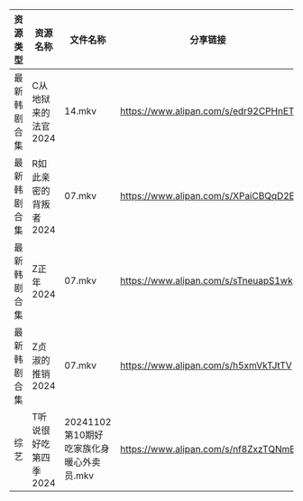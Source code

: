 | 资源类型   | 资源名称          | 文件名称                        | 分享链接                                 | 更新时间                |
| ------ | ------------- | --------------------------- | ------------------------------------ | ------------------- |
| 最新韩剧合集 | C从地狱来的法官2024  | 14.mkv                      | https://www.alipan.com/s/edr92CPHnET | 2024-11-03 00:05:08 |
| 最新韩剧合集 | R如此亲密的背叛者2024 | 07.mkv                      | https://www.alipan.com/s/XPaiCBQqD2E | 2024-11-03 00:06:26 |
| 最新韩剧合集 | Z正年2024       | 07.mkv                      | https://www.alipan.com/s/sTneuapS1wk | 2024-11-03 00:06:59 |
| 最新韩剧合集 | Z贞淑的推销2024    | 07.mkv                      | https://www.alipan.com/s/h5xmVkTJtTV | 2024-11-03 00:07:02 |
| 综艺     | T听说很好吃第四季2024 | 20241102第10期好吃家族化身暖心外卖员.mkv | https://www.alipan.com/s/nf8ZxzTQNmB | 2024-11-03 00:08:18 |
